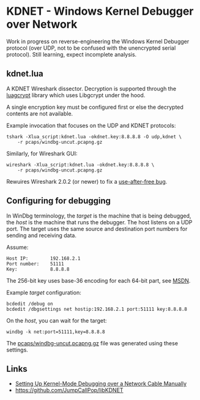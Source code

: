 # KDNET - Windows Kernel Debugger over Network

Work in progress on reverse-engineering the Windows Kernel Debugger protocol
(over UDP, not to be confused with the unencrypted serial protocol). Still
learning, expect incomplete analysis.

## kdnet.lua
A KDNET Wireshark dissector. Decryption is supported through the [luagcrypt][2]
library which uses Libgcrypt under the hood.

A single encryption key must be configured first or else the decrypted contents
are not available.

Example invocation that focuses on the UDP and KDNET protocols:

    tshark -Xlua_script:kdnet.lua -okdnet.key:8.8.8.8 -O udp,kdnet \
        -r pcaps/windbg-uncut.pcapng.gz

Similarly, for Wireshark GUI:

    wireshark -Xlua_script:kdnet.lua -okdnet.key:8.8.8.8 \
        -r pcaps/windbg-uncut.pcapng.gz

Rewuires Wireshark 2.0.2 (or newer) to fix a [use-after-free bug][3].

## Configuring for debugging
In WinDbg terminology, the *target* is the machine that is being debugged, the
*host* is the machine that runs the debugger. The host listens on a UDP port.
The target uses the same source and destination port numbers for sending and
receiving data.

Assume:

    Host IP:        192.168.2.1
    Port number:    51111
    Key:            8.8.8.8

The 256-bit key uses base-36 encoding for each 64-bit part, see [MSDN][1].

Example *target* configuration:

    bcdedit /debug on
    bcdedit /dbgsettings net hostip:192.168.2.1 port:51111 key:8.8.8.8

On the *host*, you can wait for the target:

    windbg -k net:port=51111,key=8.8.8.8

The [pcaps/windbg-uncut.pcapng.gz](pcaps/windbg-uncut.pcapng.gz) file was
generated using these settings.

## Links
 - [Setting Up Kernel-Mode Debugging over a Network Cable Manually][1]
 - https://github.com/JumpCallPop/libKDNET

 [1]: https://msdn.microsoft.com/library/windows/hardware/hh439346%28v=vs.85%29.aspx
 [2]: https://github.com/Lekensteyn/luagcrypt
 [3]: https://bugs.wireshark.org/bugzilla/show_bug.cgi?id=12050
